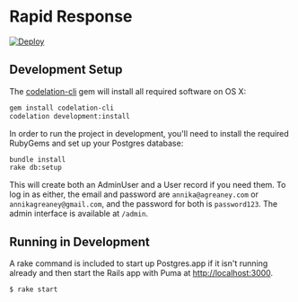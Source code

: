 # Rapid Response

[![Deploy](https://www.herokucdn.com/deploy/button.svg)](https://heroku.com/deploy?template=https://github.com/codelation/rapid-response)

## Development Setup

The [codelation-cli](https://github.com/codelation/codelation-cli) gem will install all required software on OS X:

```bash
gem install codelation-cli
codelation development:install
```

In order to run the project in development, you'll need to install the
required RubyGems and set up your Postgres database:

```bash
bundle install
rake db:setup
```

This will create both an AdminUser and a User record if you need them.
To log in as either, the email and password are `annika@agreaney.com` or `annikagreaney@gmail.com`,
and the password for both is `password123`. The admin interface is available at `/admin`.

## Running in Development

A rake command is included to start up Postgres.app
if it isn't running already and then start the Rails
app with Puma at <http://localhost:3000>.

```bash
$ rake start
```
